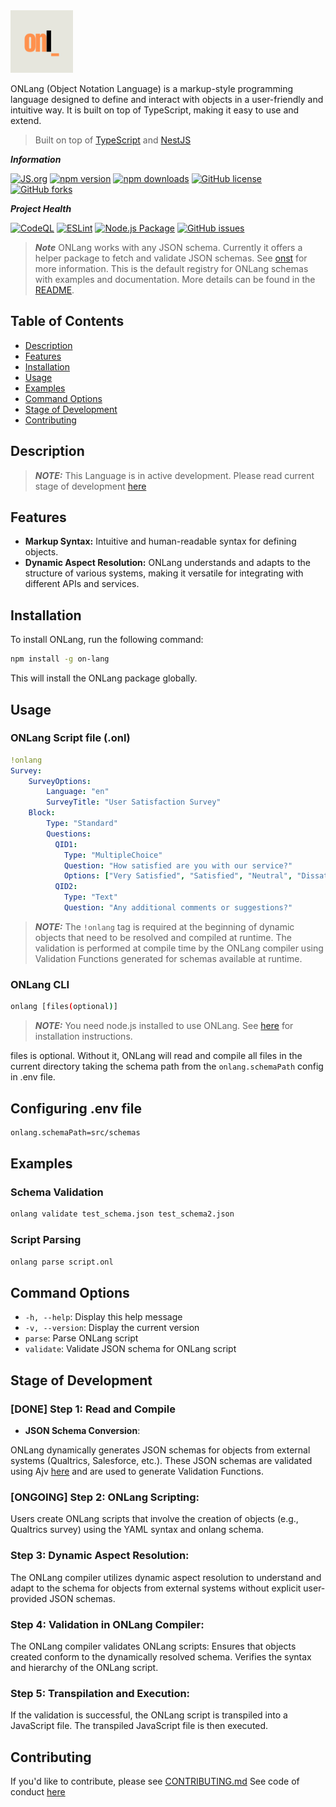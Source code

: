 [npm]: https://www.npmjs.com/package/on-lang
[github]: https://github.com/onlang-org/onlang
[readme]: https://github.com/onlang-org/onlang/blob/main/README.md

<img src="https://raw.githubusercontent.com/rajatasusual/rajatasusual/master/onlang_shorthand.png" alt="onlang_shorthand" height="100">

ONLang (Object Notation Language) is a markup-style programming language designed to define and interact with objects in a user-friendly and intuitive way. It is built on top of TypeScript, making it easy to use and extend.

> Built on top of [TypeScript](https://www.typescriptlang.org/) and [NestJS](https://nestjs.com/)


**_Information_**

[![JS.org](https://img.shields.io/badge/JS.org-Documentation-ffe70b)](https://onlang.js.org/)
[![npm version](https://img.shields.io/npm/v/on-lang.svg)](https://www.npmjs.com/package/on-lang)
[![npm downloads](https://img.shields.io/npm/dm/on-lang.svg)](https://www.npmjs.com/package/on-lang)
[![GitHub license](https://img.shields.io/github/license/onlang-org/onlang.svg)](https://github.com/onlang-org/onlang/blob/main/LICENSE)
[![GitHub forks](https://img.shields.io/github/forks/onlang-org/onlang)](https://github.com/onlang-org/onlang/network)

**_Project Health_**

[![CodeQL](https://github.com/onlang-org/onlang/actions/workflows/codeql.yml/badge.svg?branch=master)](https://github.com/onlang-org/onlang/actions/workflows/codeql.yml)
[![ESLint](https://github.com/onlang-org/onlang/actions/workflows/eslint.yml/badge.svg)](https://github.com/onlang-org/onlang/actions/workflows/eslint.yml)
[![Node.js Package](https://github.com/onlang-org/onlang/actions/workflows/npm-test.yml/badge.svg)](https://github.com/onlang-org/onlang/actions/workflows/npm-test.yml)
[![GitHub issues](https://img.shields.io/github/issues/onlang-org/onlang)](https://github.com/onlang-org/onlang/issues)

> **_Note_** ONLang works with any JSON schema. Currently it offers a helper package to fetch and validate JSON schemas. See [onst](https://www.npmjs.com/package/@onlang-org/onst) for more information. This is the default registry for ONLang schemas with examples and documentation. More details can be found in the [README](https://github.com/onlang-org/onst/blob/main/README.md).

## Table of Contents

- [Description](#description)
- [Features](#features)
- [Installation](#installation)
- [Usage](#usage)
- [Examples](#examples)
- [Command Options](#command-options)
- [Stage of Development](#stage-of-development)
- [Contributing](#contributing)

## Description

> **_NOTE:_**  This Language is in active development. Please read current stage of development [here](#stage)

## Features

- **Markup Syntax:** Intuitive and human-readable syntax for defining objects.
- **Dynamic Aspect Resolution:** ONLang understands and adapts to the structure of various systems, making it versatile for integrating with different APIs and services.

## Installation

To install ONLang, run the following command:

```bash
npm install -g on-lang
```
This will install the ONLang package globally. 

## Usage

### ONLang Script file (.onl)

```yaml
!onlang
Survey:
    SurveyOptions:
        Language: "en"
        SurveyTitle: "User Satisfaction Survey"
    Block:
        Type: "Standard"
        Questions:
          QID1:
            Type: "MultipleChoice"
            Question: "How satisfied are you with our service?"
            Options: ["Very Satisfied", "Satisfied", "Neutral", "Dissatisfied", "Very Dissatisfied"]
          QID2:
            Type: "Text"
            Question: "Any additional comments or suggestions?"

```
>**_NOTE:_** The `!onlang` tag is required at the beginning of dynamic objects that need to be resolved and compiled at runtime. The validation is performed at compile time by the ONLang compiler using Validation Functions generated for schemas available at runtime.


### ONLang CLI

```bash
onlang [files(optional)]
```

> **_NOTE:_** You need node.js installed to use ONLang. See [here](https://nodejs.org/en/download/) for installation instructions.

files is optional. Without it, ONLang will read and compile all files in the current directory taking the schema path from the `onlang.schemaPath` config in .env file.

## Configuring .env file

```bash
onlang.schemaPath=src/schemas
```

## Examples

### Schema Validation

```bash
onlang validate test_schema.json test_schema2.json
```

### Script Parsing

```bash
onlang parse script.onl
```

## Command Options

- `-h, --help`: Display this help message
- `-v, --version`: Display the current version
- `parse`: Parse ONLang script
- `validate`: Validate JSON schema for ONLang script

## Stage of Development

### [DONE] Step 1: Read and Compile
- **JSON Schema Conversion**:

ONLang dynamically generates JSON schemas for objects from external systems (Qualtrics, Salesforce, etc.).
These JSON schemas are validated using Ajv [here](https://github.com/ajv-validator/ajv) and are used to generate Validation Functions.

### [ONGOING] Step 2: ONLang Scripting:

Users create ONLang scripts that involve the creation of objects (e.g., Qualtrics survey) using the YAML syntax and onlang schema.

### Step 3: Dynamic Aspect Resolution:

The ONLang compiler utilizes dynamic aspect resolution to understand and adapt to the schema for objects from external systems without explicit user-provided JSON schemas.

### Step 4: Validation in ONLang Compiler:

The ONLang compiler validates ONLang scripts:
Ensures that objects created conform to the dynamically resolved schema.
Verifies the syntax and hierarchy of the ONLang script.

### Step 5: Transpilation and Execution:

If the validation is successful, the ONLang script is transpiled into a JavaScript file.
The transpiled JavaScript file is then executed.

## Contributing

If you'd like to contribute, please see [CONTRIBUTING.md](CONTRIBUTING.md)
See code of conduct [here](CODE_OF_CONDUCT.md)